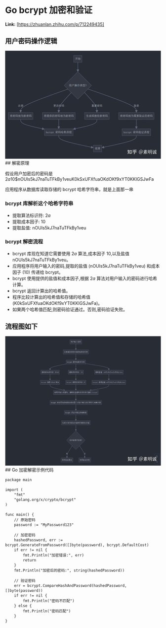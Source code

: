 # Go bcrypt 加密和验证



 **Link:** [https://zhuanlan.zhihu.com/p/712249435]

## 用户密码操作逻辑  
![ab8728506ace7f3843be0b7ec061dcee](../image/ab8728506ace7f3843be0b7ec061dcee.jpg)## 解密原理  

假设用户加密后的密码是 $2a$10$nOUIs5kJ7naTuTFkBy1veuK0kSxUFXfuaOKdOKf9xYT0KKIGSJwFa

应用程序从数据库读取存储的 bcrypt 哈希字符串，就是上面那一串

### bcrypt 库解析这个哈希字符串  

* 提取算法标识符: $2a$
* 提取成本因子: 10
* 提取盐值: nOUIs5kJ7naTuTFkBy1veu

### bcrypt 解密流程  

* bcrypt 库现在知道它需要使用 $2a$ 算法,成本因子 10,以及盐值 nOUIs5kJ7naTuTFkBy1veu。
* 应用程序将用户输入的密码,提取的盐值 (nOUIs5kJ7naTuTFkBy1veu) 和成本因子 (10) 传递给 bcrypt。
* bcrypt 使用提供的盐值和成本因子,根据 $2a$ 算法对用户输入的密码进行哈希计算。
* bcrypt 返回计算出的哈希值。
* 程序比较计算出的哈希值和存储的哈希值 (K0kSxUFXfuaOKdOKf9xYT0KKIGSJwFa)。
* 如果两个哈希值匹配,则密码验证通过。否则,密码验证失败。

## 流程图如下  
![2a655cea1bc7fe3d7c3f1996bb0b5c08](../image/2a655cea1bc7fe3d7c3f1996bb0b5c08.jpg)## Go 加密解密示例代码  
```
package main

import (
    "fmt"
    "golang.org/x/crypto/bcrypt"
)

func main() {
    // 原始密码
    password := "MyPassword123"

    // 加密密码
    hashedPassword, err := bcrypt.GenerateFromPassword([]byte(password), bcrypt.DefaultCost)
    if err != nil {
        fmt.Println("加密错误:", err)
        return
    }
    fmt.Println("加密后的密码:", string(hashedPassword))

    // 验证密码
    err = bcrypt.CompareHashAndPassword(hashedPassword, []byte(password))
    if err != nil {
        fmt.Println("密码不匹配")
    } else {
        fmt.Println("密码匹配")
    }
}

```
